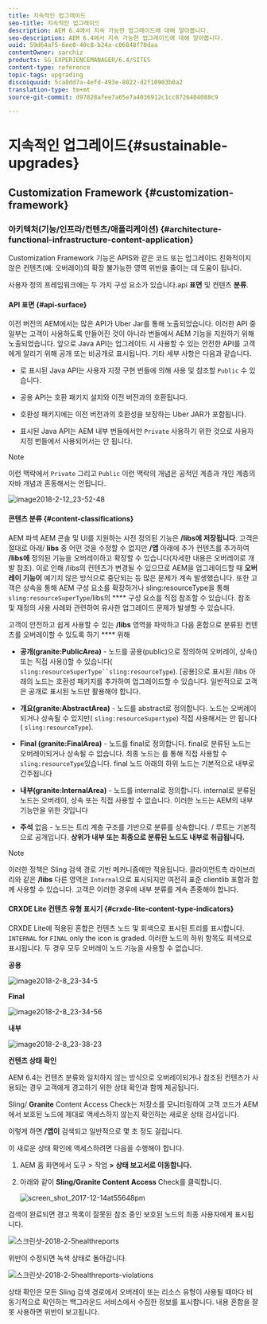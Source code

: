 ```yaml
---
title: 지속적인 업그레이드
seo-title: 지속적인 업그레이드
description: AEM 6.4에서 지속 가능한 업그레이드에 대해 알아봅니다.
seo-description: AEM 6.4에서 지속 가능한 업그레이드에 대해 알아봅니다.
uuid: 59d64af5-6ee0-40c8-b24a-c06848f70daa
contentOwner: sarchiz
products: SG_EXPERIENCEMANAGER/6.4/SITES
content-type: reference
topic-tags: upgrading
discoiquuid: 5ca8dd7a-4efd-493e-8022-d2f10903b0a2
translation-type: tm+mt
source-git-commit: d97828afee7a65e7a4036912c1cc8726404088c9

---
```



# 지속적인 업그레이드{#sustainable-upgrades}

## Customization Framework {#customization-framework}

### 아키텍처(기능/인프라/컨텐츠/애플리케이션) {#architecture-functional-infrastructure-content-application}

Customization Framework 기능은 APIS와 같은 코드 또는 업그레이드 친화적이지 않은 컨텐츠(예: 오버레이)의 확장 불가능한 영역 위반을 줄이는 데 도움이 됩니다.

사용자 정의 프레임워크에는 두 가지 구성 요소가 있습니다.api **표면** 및 컨텐츠 **분류**.

#### API 표면 {#api-surface}

이전 버전의 AEM에서는 많은 API가 Uber Jar를 통해 노출되었습니다. 이러한 API 중 일부는 고객이 사용하도록 만들어진 것이 아니라 번들에서 AEM 기능을 지원하기 위해 노출되었습니다. 앞으로 Java API는 업그레이드 시 사용할 수 있는 안전한 API를 고객에게 알리기 위해 공개 또는 비공개로 표시됩니다. 기타 세부 사항은 다음과 같습니다.

* 로 표시된 Java API는 사용자 지정 구현 번들에 의해 사용 및 참조할 `Public` 수 있습니다.

* 공용 API는 호환 패키지 설치와 이전 버전과의 호환됩니다.
* 호환성 패키지에는 이전 버전과의 호환성을 보장하는 Uber JAR가 포함됩니다.
* 표시된 Java API는 AEM 내부 번들에서만 `Private` 사용하기 위한 것으로 사용자 지정 번들에서 사용되어서는 안 됩니다.

>[!NOTE]
>
>이런 맥락에서 `Private` 그리고 `Public` 이런 맥락의 개념은 공적인 계층과 개인 계층의 자바 개념과 혼동해서는 안됩니다.

![image2018-2-12_23-52-48](assets/image2018-2-12_23-52-48.png)

#### 콘텐츠 분류 {#content-classifications}

AEM 파섹 AEM 콘솔 및 UI를 지원하는 사전 정의된 기능은 **/libs에 저장됩니다**. 고객은 절대로 아래/ **libs** 중 어떤 것을 수정할 수 없지만 **/앱** 아래에 추가 컨텐츠를 추가하여 **/libs에** 정의된 기능을 오버레이하고 확장할 수 있습니다(자세한 내용은 오버레이로 개발 참조). 이로 인해 /libs의 컨텐츠가 변경될 수 있으므로 AEM을 업그레이드할 때 **오버레이 기능이** 예기치 않은 방식으로 중단되는 등 많은 문제가 계속 발생했습니다. 또한 고객은 상속을 통해 AEM 구성 요소를 확장하거나 sling:resourceType을 통해 `sling:resourceSuperType`/libs의 **** 구성 요소를 직접 참조할 수 있습니다. 참조 및 재정의 사용 사례와 관련하여 유사한 업그레이드 문제가 발생할 수 있습니다.

고객이 안전하고 쉽게 사용할 수 있는 **/libs** 영역을 파악하고 다음 혼합으로 분류된 컨텐츠를 오버레이할 수 있도록 하기 **** 위해

* **공개(granite:PublicArea)** - 노드를 공용(public)으로 정의하여 오버레이, 상속() 또는 직접 사용()할 수 있습니다( `sling:resourceSuperType``sling:resourceType`). [공용]으로 표시된 /libs 아래의 노드는 호환성 패키지를 추가하여 업그레이드할 수 있습니다. 일반적으로 고객은 공개로 표시된 노드만 활용해야 합니다.

* **개요(granite:AbstractArea)** - 노드를 abstract로 정의합니다. 노드는 오버레이되거나 상속될 수 있지만( `sling:resourceSupertype`) 직접 사용해서는 안 됩니다( `sling:resourceType`).

* **Final (granite:FinalArea)** - 노드를 final로 정의합니다. final로 분류된 노드는 오버레이되거나 상속될 수 없습니다. 최종 노드는 를 통해 직접 사용할 수 `sling:resourceType`있습니다. final 노드 아래의 하위 노드는 기본적으로 내부로 간주됩니다

* **내부(granite:InternalArea)** - 노드를 internal로 정의합니다. internal로 분류된 노드는 오버레이, 상속 또는 직접 사용할 수 없습니다. 이러한 노드는 AEM의 내부 기능만을 위한 것입니다

* **주석** 없음 - 노드는 트리 계층 구조를 기반으로 분류를 상속합니다. / 루트는 기본적으로 공개입니다. **상위가 내부 또는 최종으로 분류된 노드도 내부로 취급됩니다.**

>[!NOTE]
>
>이러한 정책은 Sling 검색 경로 기반 메커니즘에만 적용됩니다. 클라이언트측 라이브러리와 같은 **/libs** 다른 영역은 `Internal`으로 표시되지만 여전히 표준 clientlib 포함과 함께 사용할 수 있습니다. 고객은 이러한 경우에 내부 분류를 계속 존중해야 합니다.

#### CRXDE Lite 컨텐츠 유형 표시기 {#crxde-lite-content-type-indicators}

CRXDE Lite에 적용된 혼합은 컨텐츠 노드 및 회색으로 표시된 트리를 표시합니다. `INTERNAL` for `FINAL` only the icon is graded. 이러한 노드의 하위 항목도 회색으로 표시됩니다. 두 경우 모두 오버레이 노드 기능을 사용할 수 없습니다.

**공용**

![image2018-2-8_23-34-5](assets/image2018-2-8_23-34-5.png)

**Final**

![image2018-2-8_23-34-56](assets/image2018-2-8_23-34-56.png)

**내부**

![image2018-2-8_23-38-23](assets/image2018-2-8_23-38-23.png)

**컨텐츠 상태 확인**

AEM 6.4는 컨텐츠 분류와 일치하지 않는 방식으로 오버레이되거나 참조된 컨텐츠가 사용되는 경우 고객에게 경고하기 위한 상태 확인과 함께 제공됩니다.

Sling/ **Granite** Content Access Check는 저장소를 모니터링하여 고객 코드가 AEM에서 보호된 노드에 제대로 액세스하지 않는지 확인하는 새로운 상태 검사입니다.

이렇게 하면 **/앱이** 검색되고 일반적으로 몇 초 정도 걸립니다.

이 새로운 상태 확인에 액세스하려면 다음을 수행해야 합니다.

1. AEM 홈 화면에서 도구 > 작업 **> 상태 보고서로 이동합니다.**
1. 아래와 같이 **Sling/Granite Content Access** Check를 클릭합니다.

   ![screen_shot_2017-12-14at55648pm](assets/screen_shot_2017-12-14at55648pm.png)

검색이 완료되면 경고 목록이 잘못된 참조 중인 보호된 노드의 최종 사용자에게 표시됩니다.

![스크린샷-2018-2-5healthreports](assets/screenshot-2018-2-5healthreports.png)

위반이 수정되면 녹색 상태로 돌아갑니다.

![스크린샷-2018-2-5healthreports-violations](assets/screenshot-2018-2-5healthreports-violations.png)

상태 확인은 모든 Sling 검색 경로에서 오버레이 또는 리소스 유형이 사용될 때마다 비동기적으로 확인하는 백그라운드 서비스에서 수집한 정보를 표시합니다. 내용 혼합을 잘못 사용하면 위반이 보고됩니다.

